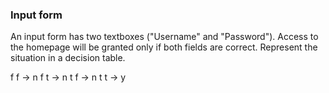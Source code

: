 ### Input form
An input form has two textboxes ("Username" and "Password"). Access to the homepage will be granted only if both fields are correct. Represent the situation in a decision table.


f f -> n 
f t -> n
t f -> n
t t -> y

